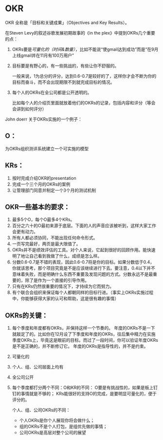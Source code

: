 # OKR

OKR 全称是「目标和关键成果」（Objectives and Key Results）。

在Steven Levy的叙述谷歌发展初期故事的《in the plex》中提到OKRs几个重要的点：

1. OKRs要是*可量化的（时间&数量）*，比如不能说“使gmail达到成功”而是“在9月上线gmail并在11月有100万用户”

2. 目标要是有野心的，有一些挑战的，有些让你不舒服的。

	一般来说，1为总分的评分，达到0.6-0.7是较好的了，这样你才会不断为你的目标而奋斗，而不会出现期限不到就完成目标的情况。

3. 每个人的OKRs在全公司都是公开透明的。

	比如每个人的介绍页里面就放着他们的OKRs的记录，包括内容和评分（等会会讲到如何评分）
	


John doerr 关于OKRs实施的一个例子：

## O：

为OKRs组织测评系统建立一个可实施的模型

## KRs：

1. 按时完成介绍OKR的presentation
2. 完成一个三个月的OKRs的案例
3. 让管理部门同意并制定一个3个月的测试机制


## OKR一些基本的要求：

1. 最多5个O，每个O最多4个KRs。
2. 百分之六十的O最初来源于底层。下面的人的声音应该被听到，这样大家工作会更有动力。
3. 所有人都必须协同，不能出现任何命令形式。
4. 一页写完最好，两页是最大限值了。
5. OKRs并不是绩效评估的工具。对个人来说，它起到很好的回顾作用。能快速明了地让自己看到我做了什么，成绩是怎么样。
6. 分数0.6-0.7是不错的表现，因此0.6-0.7将是你的目标。如果分数低于0.4，你就该思考，那个项目究竟是不是应该继续进行下去。要注意，0.4以下并不意味着失败，而是明确什么东西不重要及发现问题的方式。分数永远不是最重要的，除了是作为一个直接的引导作用。
7. 只有在KRs仍然很重要的情况下，才持续为它而努力。
8. 有个联合会组织来保证每个人都朝同样的目标行进。（事实上OKRs实施过程中，你能够获得大家的认可和帮助，这是很有趣的事情）

## OKRs的关键：

1. 每个季度和年度都有OKRs，并保持这样一个节奏的。
	年度的OKRs不是一下就敲定了的。比如你在12月设了下季度和年度的OKRs，往后集中精力在实施季度OKRs上，毕竟这是眼前的目标。而过了一段时间，你可以验证年度OKRs是不是正确的，并不断修订它。
	年度的OKRs是指导性的，并不是约束。
2. 可量化的
3. 个人、组、公司层面上均有
4. 全公司公开
5. 每个季度都打分两个不同：O和KR的不同：
	O要是有挑战性的，如果是板上钉钉的事情就是不够的；
	KRs能很好的支持O的完成，是要明显可量化的，便于评分的。

	个人、组、公司OKRs的不同：
	
	* 个人OKRs是你个人展现你将会做什么；
	* 组的OKRs不是个人打包，是组优先做的事情；
	* 公司OKRs是高层对整个公司的展望


